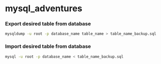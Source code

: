 # mysql_adventures

### Export desired table from database
```bash
mysqldump -u root -p database_name table_name > table_name_backup.sql
```
### Import desired table from database
```bash
mysql -u root -p database_name < table_name_backup.sql
```

